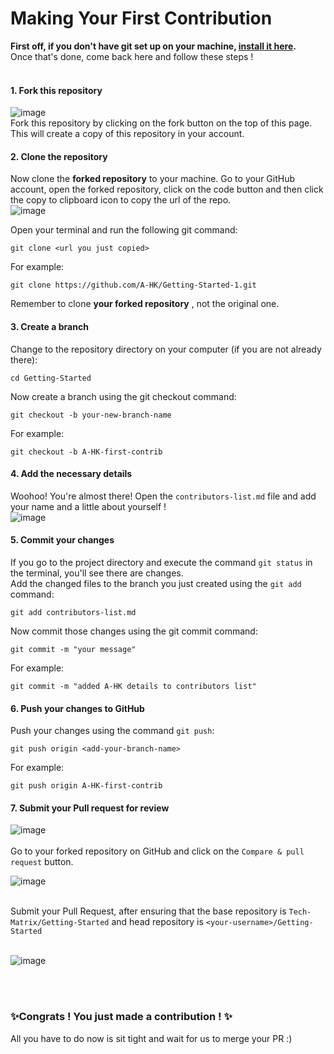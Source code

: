 

# Making Your First Contribution

**First off, if you don't have git set up on your machine, [install it here](https://docs.github.com/en/get-started/quickstart/set-up-git).** <br/>
Once that's done, come back here and follow these steps ! <br /><br />


   #### 1. Fork this repository
    
   ![image](https://user-images.githubusercontent.com/73497800/132095758-20f82afb-3987-4af8-8935-61282bb91e4c.png)<br/>
     Fork this repository by clicking on the fork button on the top of this page. This will create a copy of this repository in your account.
     
   #### 2. Clone the repository
   
   Now clone the **forked repository** to your machine. Go to your GitHub account, open the forked repository, click on the code button and then click the copy to clipboard icon to copy the url of the repo. <br />
   ![image](https://user-images.githubusercontent.com/73497800/132093238-ff7f3a88-fec3-49f1-9929-44122a5223ce.png)

   Open your terminal and run the following git command:<br />
   ```
   git clone <url you just copied>
   ```

   For example: <br/>
   ```
   git clone https://github.com/A-HK/Getting-Started-1.git
   ```
    
   Remember to clone **your forked repository** , not the original one.
    
   #### 3. Create a branch
   
   Change to the repository directory on your computer (if you are not already there):<br />
   ```
   cd Getting-Started
   ```
   
   Now create a branch using the git checkout command: <br />
   ```
   git checkout -b your-new-branch-name
   ```
   
   For example:
   ```
   git checkout -b A-HK-first-contrib
   ```
   
   
   #### 4. Add the necessary details
   
   Woohoo! You're almost there! Open the `contributors-list.md` file and add your name and a little about yourself ! <br />
   ![image](https://user-images.githubusercontent.com/73497800/132095056-7a7d7715-75c6-4118-a1c8-22d98044f8c1.png)

   
   #### 5. Commit your changes

   If you go to the project directory and execute the command `git status` in the terminal, you'll see there are changes. <br />
   Add the changed files to the branch you just created using the `git add` command: <br />
   ```
   git add contributors-list.md
   ```

   Now commit those changes using the git commit command:
   ```
   git commit -m "your message"
   ```
   
   For example:
   ```
   git commit -m "added A-HK details to contributors list"
   ```
   
   #### 6. Push your changes to GitHub
   
   Push your changes using the command `git push`:
   ```
   git push origin <add-your-branch-name>
   ```
   For example:
   ```
   git push origin A-HK-first-contrib
   ```
   
   #### 7. Submit your Pull request for review
   
   ![image](https://user-images.githubusercontent.com/73497800/132095402-2a33defe-072f-45b0-92ea-e2c50f45a2e4.png) <br /><br />
   Go to your forked repository on GitHub and click on the `Compare & pull request` button. <br />

   ![image](https://user-images.githubusercontent.com/73497800/132095416-d35a7fe7-6a55-47b4-8712-435fbc4b6410.png) <br /><br />
   
   Submit your Pull Request, after ensuring that the base repository is `Tech-Matrix/Getting-Started` and head repository is  `<your-username>/Getting-Started` <br/><br />
   
   ![image](https://user-images.githubusercontent.com/73497800/132095867-d9f28b23-f63b-429b-a352-3cf0d20a7214.png)

   
   <br /><br />
   ### ✨Congrats ! You just made a contribution ! ✨
   All you have to do now is sit tight and wait for us to merge your PR :)
